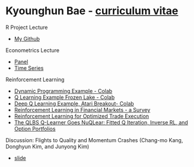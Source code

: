 # Kyounghun Bae - [curriculum vitae](https://docs.google.com/document/d/19u1QBQvUehMQGxHp0P3L7aFquuuIFjUjkgAKavTAts0/edit?usp=sharing)

R Project Lecture 
* [My Github](https://github.com/khbae/r-project-lecture)

Econometrics Lecture
* [Panel](https://github.com/khbae/econometrics)
* [Time Series](https://github.com/khbae/trading)

Reinforcement Learning 
* [Dynamic Programming Example - Colab](https://github.com/khbae/khbae.github.io/blob/main/Dynamic_Programming.ipynb)
* [Q Learning Example Frozen Lake - Colab](https://github.com/khbae/data-analytics-process/blob/main/1_강화학습(Reinforcement_Learning).ipynb)
* [Deep Q Learning Example, Atari Breakout- Colab](https://github.com/khbae/khbae.github.io/blob/main/Deep_Q_Learning_for_Atari_Breakout.ipynb)
* [Reinforcement Learning in Financial Markets - a Survey](https://github.com/khbae/data-analytics-process/blob/main/1032172355.pdf)
* [Reinforcement Learning for Optimized Trade Execution](https://github.com/khbae/data-analytics-process/blob/main/1143844.1143929.pdf)
* [The QLBS Q-Learner Goes NuQLear: Fitted Q Iteration, Inverse RL, and Option Portfolios](https://github.com/khbae/data-analytics-process/blob/main/1801.06077.pdf)

Discussion: Flights to Quality and Momentum Crashes (Chang-mo Kang, Donghyun Kim, and Junyong Kim)
* [slide](https://docs.google.com/presentation/d/1oHG3NiK1kzKE4ZDpHKYmsFZdmRNeNJcpqd-BVNd5L2U/edit?usp=sharing) 
